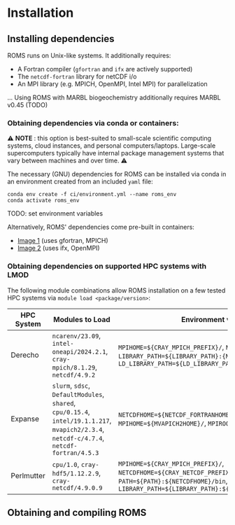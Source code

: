 # Installation

## Installing dependencies
ROMS runs on Unix-like systems. It additionally requires:

- A Fortran compiler (`gfortran` and `ifx` are actively supported)
- The `netcdf-fortran` library for netCDF i/o
- An MPI library (e.g. MPICH, OpenMPI, Intel MPI) for parallelization

... Using ROMS with MARBL biogeochemistry additionally requires MARBL v0.45 (TODO)

### Obtaining dependencies via conda or containers:
⚠️ **NOTE** : this option is best-suited to small-scale scientific computing systems, cloud instances, and personal computers/laptops. Large-scale supercomputers typically have internal package management systems that vary between machines and over time. ⚠️

The necessary (GNU) dependencies for ROMS can be installed via conda in an environment created from an included `yaml` file:

```
conda env create -f ci/environment.yml --name roms_env
conda activate roms_env
```

TODO: set environment variables

Alternatively, ROMS' dependencies come pre-built in containers:

- [Image 1](https://ghcr.io/dafyddstephenson/roms_gfortran_build_env:1.0) (uses gfortran, MPICH)
- [Image 2](https://ghcr.io/cworthy-ocean/marbl_ifx_openmpi:0.0) (uses ifx, OpenMPI)

### Obtaining dependencies on supported HPC systems with LMOD

The following module combinations allow ROMS installation on a few tested HPC systems via `module load <package/version>`:

| HPC System    | Modules to Load                                                                                                     | Environment vars                                                                                         |
|---------------|----------------------------------------------------------------------------------------------------------------------|---------------------------------------------------------------------------------------------------------------|
| Derecho       | `ncarenv/23.09`, `intel-oneapi/2024.2.1`, `cray-mpich/8.1.29`, `netcdf/4.9.2`                                        | `MPIHOME=${CRAY_MPICH_PREFIX}/`, `NETCDFHOME=${NETCDF}/`, `LIBRARY_PATH=${LIBRARY_PATH}:{NETCDFHOME}/lib`, `LD_LIBRARY_PATH=${LD_LIBRARY_PATH}:${NETCDFHOME}/lib` |
| Expanse       | `slurm`, `sdsc`, `DefaultModules`, `shared`, `cpu/0.15.4`, `intel/19.1.1.217`, `mvapich2/2.3.4`, `netcdf-c/4.7.4`, `netcdf-fortran/4.5.3` | `NETCDFHOME=${NETCDF_FORTRANHOME}/`, `MPIHOME=${MVAPICH2HOME}/`, `MPIROOT=${MVAPICH2HOME}/`                                                 |
| Perlmutter    | `cpu/1.0`, `cray-hdf5/1.12.2.9`, `cray-netcdf/4.9.0.9`                                                               | `MPIHOME=${CRAY_MPICH_PREFIX}/`, `NETCDFHOME=${CRAY_NETCDF_PREFIX}/`, `PATH=${PATH}:${NETCDFHOME}/bin`, `LIBRARY_PATH=${LIBRARY_PATH}:${NETCDFHOME}/lib` |


## Obtaining and compiling ROMS
